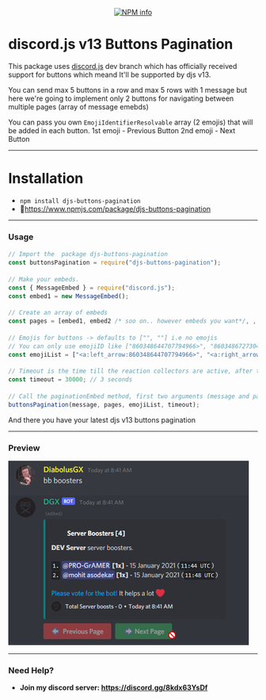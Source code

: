 <div align="center">
  <p>
    <a href="https://nodei.co/npm/djs-buttons-pagination/">
    <img src="https://nodei.co/npm/djs-buttons-pagination.png?downloads=true&stars=true" alt="NPM info" /></a>
  </p>
</div>

# discord.js v13 Buttons Pagination

This package uses [discord.js](https://github.com/discordjs/discord.js) dev branch which has officially received support for buttons which meand It'll be supported by djs v13.

You can send max 5 buttons in a row and max 5 rows with 1 message but here we're going to implement only 2 buttons for navigating between multiple pages (array of message emebds)

You can pass you own `EmojiIdentifierResolvable` array (2 emojis) that will be added in each button.
1st emoji - Previous Button
2nd emoji - Next Button

---

# Installation

-   `npm install djs-buttons-pagination`
-   🔗https://www.npmjs.com/package/djs-buttons-pagination

---

### Usage

```js
// Import the  package djs-buttons-pagination
const buttonsPagination = require("djs-buttons-pagination");

// Make your embeds.
const { MessageEmbed } = require("discord.js");
const embed1 = new MessageEmbed();

// Create an array of embeds
const pages = [embed1, embed2 /* soo on.. however embeds you want*/, , embedx];

// Emojis for buttons -> defaults to ["", ""] i.e no emojis
// You can only use emojiID like ["860348644707794966>", "860348672730464256>"] OR :
const emojiList = ["<a:left_arrow:860348644707794966>", "<a:right_arrow:860348672730464256>"];

// Timeout is the time till the reaction collectors are active, after this buttons will be disabled (in ms), defaults to 60000 (1 min)
const timeout = 30000; // 3 seconds

// Call the paginationEmbed method, first two arguments (message and pages) are required
buttonsPagination(message, pages, emojiList, timeout);
```

And there you have your latest djs v13 buttons pagination

---

### Preview

![Preview](https://github.com/DiabolusGX/djs-buttons-pagination/blob/master/demo/demo.png)

---

### Need Help?

-   **Join my discord server: https://discord.gg/8kdx63YsDf**
